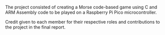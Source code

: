 The project consisted of creating a Morse code-based game using C and ARM Assembly code to be played on a Raspberry Pi Pico microcontroller.

Credit given to each member for their respective roles and contributions to the project in the final report.
